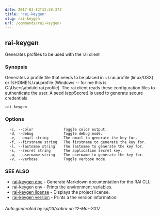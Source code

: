 ```yaml
---
date: 2017-03-12T12:58:37Z
title: "rai-keygen"
slug: rai-keygen
url: /commands/rai-keygen/
---
```

## rai-keygen

Generates profiles to be used with the rai client

### Synopsis


Generates a profile file that needs to be placed in ~/.rai.profile (linux/OSX) or %HOME%/.rai.profile (Windows -- for me this is C:\Users\abduld\.rai.profile). The rai client reads these configuration files to authenticate the user. A seed (appSecret) is used to generate secure credentials

```
rai-keygen
```

### Options

```
  -c, --color              Toggle color output.
  -d, --debug              Toggle debug mode.
  -e, --email string       The email to generate the key for.
  -f, --firstname string   The firstname to generate the key for.
  -l, --lastname string    The lastname to generate the key for.
  -s, --secret string      The application secret key.
  -u, --username string    The username to generate the key for.
  -v, --verbose            Toggle verbose mode.
```

### SEE ALSO
* [rai-keygen doc](/commands/rai-keygen_doc/)	 - Generate Markdown documentation for the RAI CLI.
* [rai-keygen env](/commands/rai-keygen_env/)	 - Prints the environment variables.
* [rai-keygen license](/commands/rai-keygen_license/)	 - Displays the project license.
* [rai-keygen version](/commands/rai-keygen_version/)	 - Prints a the version information

###### Auto generated by spf13/cobra on 12-Mar-2017
